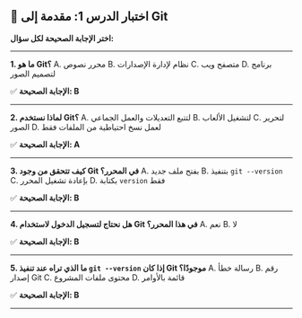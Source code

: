## 📝 اختبار الدرس 1: مقدمة إلى Git
**اختر الإجابة الصحيحة لكل سؤال:**

---
**1. ما هو Git؟**
A. محرر نصوص
B. نظام لإدارة الإصدارات
C. متصفح ويب
D. برنامج لتصميم الصور

✅ **الإجابة الصحيحة: B**

---
**2. لماذا نستخدم Git؟**
A. لتتبع التعديلات والعمل الجماعي
B. لتشغيل الألعاب
C. لتحرير الصور
D. لعمل نسخ احتياطية من الملفات فقط

✅ **الإجابة الصحيحة: A**

---
**3. كيف تتحقق من وجود Git في المحرر؟**
A. بفتح ملف جديد
B. بتنفيذ `git --version`
C. بإعادة تشغيل المحرر
D. بكتابة `version` فقط

✅ **الإجابة الصحيحة: B**

---
**4. هل نحتاج لتسجيل الدخول لاستخدام Git في هذا المحرر؟**
A. نعم
B. لا

✅ **الإجابة الصحيحة: B**

---
**5. ما الذي تراه عند تنفيذ `git --version` إذا كان Git موجودًا؟**
A. رسالة خطأ
B. رقم إصدار Git
C. محتوى ملفات المشروع
D. قائمة بالأوامر

✅ **الإجابة الصحيحة: B**

---
